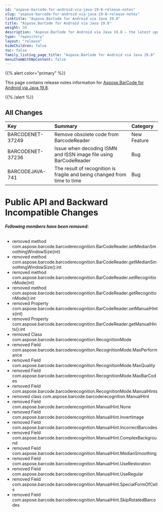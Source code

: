 ```yaml
---
id: "aspose-barcode-for-android-via-java-19-8-release-notes"
slug: "aspose-barcode-for-android-via-java-19-8-release-notes"
linktitle: "Aspose.BarCode for Android via Java 19.8"
title: "Aspose.BarCode for Android via Java 19.8"
weight: 50
description: "Aspose.BarCode for Android via Java 19.8 – the latest updates and fixes."
type: "repository"
layout: "release"
hideChildren: false
toc: false
family_listing_page_title: "Aspose.BarCode for Android via Java 19.8"
menuItemWithNoContent: false
---
```


{{% alert color="primary" %}} 

This page contains release notes information for [Aspose.BarCode for Android via Java 19.8](https://releases.aspose.com/barcode/androidjava/new-releases/aspose.barcode-for-android-via-java-19.8/).

{{% /alert %}} 
## **All Changes**

|**Key**|**Summary**|**Category**|
| :- | :- | :- |
|BARCODENET-37249|Remove obsolete code from BarcodeReader|New Feature|
|BARCODENET-37236|Issue when decoding ISMN and ISSN image file using BarCodeReader|Bug|
|BARCODEJAVA-741|The result of recognition is fragile and being changed from time to time|Bug|
# **Public API and Backward Incompatible Changes**
###### **Following members have been removed:**
- removed method com.aspose.barcode.barcoderecognition.BarCodeReader.setMedianSmoothingWindowSize(int)
- removed method com.aspose.barcode.barcoderecognition.BarCodeReader.getMedianSmoothingWindowSize():int
- removed method com.aspose.barcode.barcoderecognition.BarCodeReader.setRecognitionMode(int)
- removed method com.aspose.barcode.barcoderecognition.BarCodeReader.getRecognitionMode():int
- removed Property com.aspose.barcode.barcoderecognition.BarCodeReader.setManualHints(int)
- removed Property com.aspose.barcode.barcoderecognition.BarCodeReader.getManualHints():int
- removed Class com.aspose.barcode.barcoderecognition.RecognitionMode
- removed Field com.aspose.barcode.barcoderecognition.RecognitionMode.MaxPerformance
- removed Field com.aspose.barcode.barcoderecognition.RecognitionMode.MaxQuality
- removed Field com.aspose.barcode.barcoderecognition.RecognitionMode.MaxBarCodes
- removed Field com.aspose.barcode.barcoderecognition.RecognitionMode.ManualHints
- removed class com.aspose.barcode.barcoderecognition.ManualHint
- removed Field com.aspose.barcode.barcoderecognition.ManualHint.None
- removed Field com.aspose.barcode.barcoderecognition.ManualHint.InvertImage
- removed Field com.aspose.barcode.barcoderecognition.ManualHint.IncorrectBarcodes
- removed Field com.aspose.barcode.barcoderecognition.ManualHint.ComplexBackground
- removed Field com.aspose.barcode.barcoderecognition.ManualHint.MedianSmoothing
- removed Field com.aspose.barcode.barcoderecognition.ManualHint.UseRestoration
- removed Field com.aspose.barcode.barcoderecognition.ManualHint.UseRegular
- removed Field com.aspose.barcode.barcoderecognition.ManualHint.SpecialFormOfCells
- removed Field com.aspose.barcode.barcoderecognition.ManualHint.SkipRotatedBarcodes
